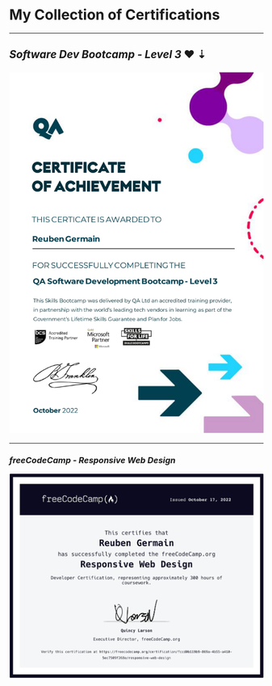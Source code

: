 # My Collection of Certifications

---

## _Software Dev Bootcamp - Level 3_ ❤️ ⇣

### ![QA Software Developer - Level 3](Certificate%20Images/QA%20Software%20Development%20Bootcamp%20-%20Level%203.jpg)

---

### _freeCodeCamp - Responsive Web Design_

![freeCodeCamp - Responsive Web Design](Certificate%20Images/freeCodeCamp_Certificate_for_Responsive_Web_Design.jpg)
